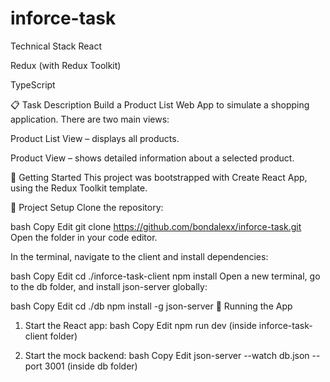 ﻿# inforce-task

Technical Stack
React

Redux (with Redux Toolkit)

TypeScript

📋 Task Description
Build a Product List Web App to simulate a shopping application.
There are two main views:

Product List View – displays all products.

Product View – shows detailed information about a selected product.

🚀 Getting Started
This project was bootstrapped with Create React App, using the Redux Toolkit template.

🔧 Project Setup
Clone the repository:

bash
Copy
Edit
git clone https://github.com/bondalexx/inforce-task.git
Open the folder in your code editor.

In the terminal, navigate to the client and install dependencies:

bash
Copy
Edit
cd ./inforce-task-client
npm install
Open a new terminal, go to the db folder, and install json-server globally:

bash
Copy
Edit
cd ./db
npm install -g json-server
🏁 Running the App
1. Start the React app:
bash
Copy
Edit
npm run dev
(inside inforce-task-client folder)

2. Start the mock backend:
bash
Copy
Edit
json-server --watch db.json --port 3001
(inside db folder)
